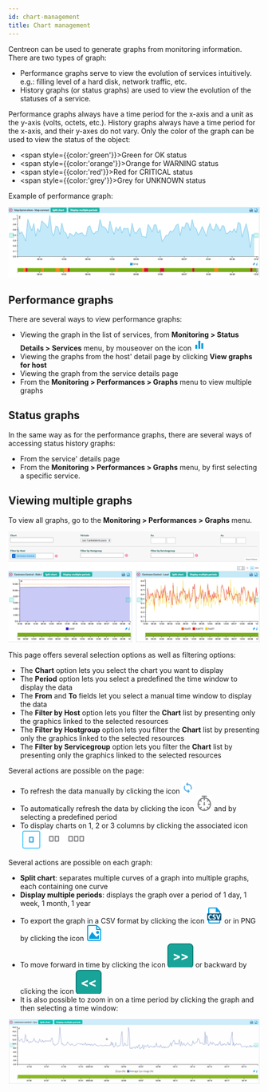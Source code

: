 ```yaml
---
id: chart-management
title: Chart management
---
```


Centreon can be used to generate graphs from monitoring information. There are two types of graph:

* Performance graphs serve to view the evolution of services intuitively. e.g.: filling level of a hard disk, network
  traffic, etc.
* History graphs (or status graphs) are used to view the evolution of the statuses of a service.

Performance graphs always have a time period for the x-axis and a unit as the y-axis (volts, octets, etc.). History
graphs always have a time period for the x-axis, and their y-axes do not vary. Only the color of the graph can be used to
view the status of the object:

* <span style={{color:'green'}}>Green</span> for OK status 
* <span style={{color:'orange'}}>Orange</span> for WARNING status
* <span style={{color:'red'}}>Red</span> for CRITICAL status
* <span style={{color:'grey'}}>Grey</span> for UNKNOWN status

Example of performance graph:

![image](../assets/metrology/01perf_graph.png)

## Performance graphs

There are several ways to view performance graphs:

* Viewing the graph in the list of services, from **Monitoring \> Status Details \> Services** menu, by mouseover on the
  icon ![image](../assets/common/column-chart.png)
* Viewing the graphs from the host' detail page by clicking **View graphs for host**
* Viewing the graph from the service details page
* From the **Monitoring \> Performances \> Graphs** menu to view multiple graphs

## Status graphs

In the same way as for the performance graphs, there are several ways of accessing status history graphs:

* From the service' details page
* From the **Monitoring \> Performances \> Graphs** menu, by first selecting a specific service.

## Viewing multiple graphs

To view all graphs, go to the **Monitoring \> Performances \> Graphs** menu.

![image](../assets/metrology/01graph_list.png)

This page offers several selection options as well as filtering options:

* The **Chart** option lets you select the chart you want to display
* The **Period** option lets you select a predefined the time window to display the data
* The **From** and **To** fields let you select a manual time window to display the data
* The **Filter by Host** option lets you filter the **Chart** list by presenting only the graphics linked to the
  selected resources
* The **Filter by Hostgroup** option lets you filter the **Chart** list by presenting only the graphics linked to the
  selected resources
* The **Filter by Servicegroup** option lets you filter the **Chart** list by presenting only the graphics linked to
  the selected resources

Several actions are possible on the page:

* To refresh the data manually by clicking the icon ![image](../assets/common/refresh.png)
* To automatically refresh the data by clicking the icon ![image](../assets/common/timer-gray.png) and by selecting a
  predefined period
* To display charts on 1, 2 or 3 columns by clicking the associated icon ![image](../assets/metrology/columns_selection.png)

Several actions are possible on each graph:

* **Split chart**: separates multiple curves of a graph into multiple graphs, each containing one curve
* **Display multiple periods**: displays the graph over a period of 1 day, 1 week, 1 month, 1 year
* To export the graph in a CSV format by clicking the icon ![image](../assets/common/csv.png) or in PNG by clicking the
  icon ![image](../assets/common/png.png)
* To move forward in time by clicking the icon ![image](../assets/metrology/right_arrow.png) or backward by clicking the
  icon ![image](../assets/metrology/left_arrow.png)
* It is also possible to zoom in on a time period by clicking the graph and then selecting a time window:

![image](../assets/metrology/chart_zoom.gif)
